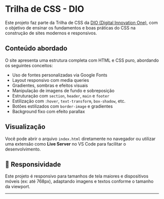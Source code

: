 
# Trilha de CSS - DIO

Este projeto faz parte da Trilha de CSS da [DIO (Digital Innovation One)](https://dio.me), com o objetivo de ensinar os fundamentos e boas práticas do CSS na construção de sites modernos e responsivos.

##  Conteúdo abordado

O site apresenta uma estrutura completa com HTML e CSS puro, abordando os seguintes conceitos:

- Uso de fontes personalizadas via Google Fonts
- Layout responsivo com media queries
- Gradientes, sombras e efeitos visuais
- Manipulação de imagens de fundo e sobreposição
- Estruturação com `section`, `header`, `main` e `footer`
- Estilização com `:hover`, `text-transform`, `box-shadow`, etc.
- Botões estilizados com `border-image` e gradientes
- Background fixo com efeito parallax



##  Visualização

Você pode abrir o arquivo `index.html` diretamente no navegador ou utilizar uma extensão como **Live Server** no VS Code para facilitar o desenvolvimento.

## 📱 Responsividade

Este projeto é responsivo para tamanhos de tela maiores e dispositivos móveis (ex: até 768px), adaptando imagens e textos conforme o tamanho da viewport.




---
